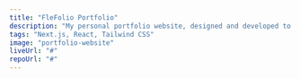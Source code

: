```yaml
---
title: "FleFolio Portfolio"
description: "My personal portfolio website, designed and developed to showcase my projects and blog. Built with Next.js and Tailwind CSS."
tags: "Next.js, React, Tailwind CSS"
image: "portfolio-website"
liveUrl: "#"
repoUrl: "#"
---
```

